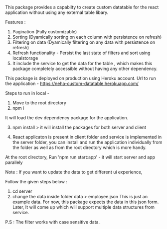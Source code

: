 This package provides a capabilty to create custom datatable for the react application without using any external table libary.

Features :

1. Pagination (Fully customizable)
2. Sorting (Dyamically sorting on each column with persistence on refresh)  
3. Filtering on data (Dyamically filtering on any data with persistence on refresh)
4. Refresh functionality - Persist the last state of filters and sort using localstorage
5. It include the service to get the data for the table , which makes this package completely accessible without having any other dependency.

This package is deployed on production using Heroku account.
Url to run the application - https://neha-custom-datatable.herokuapp.com/

Steps to run in local -

1. Move to the root directory
2. npm i

It will load the dev dependency package for the application.

3. npm install > it will install the packages for both server and client

4. React applicaton is present in client folder and service is implemented in the server folder, you can install and run the application individually from the folder as well as from the root directory which is more handy.

At the root directory,
Run 'npm run start:app' - it will start server and app parallely


Note : If you want to update the data to get different ui experience, 

Follow the given steps below : 
1. cd server
2. change the data inside folder data > employee.json
      This is just an example data. For now, this package expects the data in this json form.
      Later, It will come up which will support multiple data structures from service.

P.S : The filter works with case sensitive data. 


